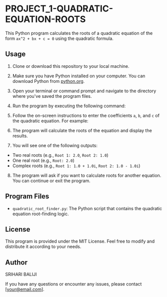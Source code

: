 # PROJECT_1-QUADRATIC-EQUATION-ROOTS

This Python program calculates the roots of a quadratic equation of the form `ax^2 + bx + c = 0` using the quadratic formula.

## Usage

1. Clone or download this repository to your local machine.

2. Make sure you have Python installed on your computer. You can download Python from [python.org](https://www.python.org/downloads/).

3. Open your terminal or command prompt and navigate to the directory where you've saved the program files.

4. Run the program by executing the following command:

5. Follow the on-screen instructions to enter the coefficients `a`, `b`, and `c` of the quadratic equation. For example:

6. The program will calculate the roots of the equation and display the results.

7. You will see one of the following outputs:
- Two real roots (e.g., `Root 1: 2.0`, `Root 2: 1.0`)
- One real root (e.g., `Root: 2.0`)
- Complex roots (e.g., `Root 1: 1.0 + 1.0i`, `Root 2: 1.0 - 1.0i`)

8. The program will ask if you want to calculate roots for another equation. You can continue or exit the program.

## Program Files

- `quadratic_root_finder.py`: The Python script that contains the quadratic equation root-finding logic.

## License

This program is provided under the MIT License. Feel free to modify and distribute it according to your needs.

## Author

SRIHARI BALIJI

If you have any questions or encounter any issues, please contact [your@email.com].


